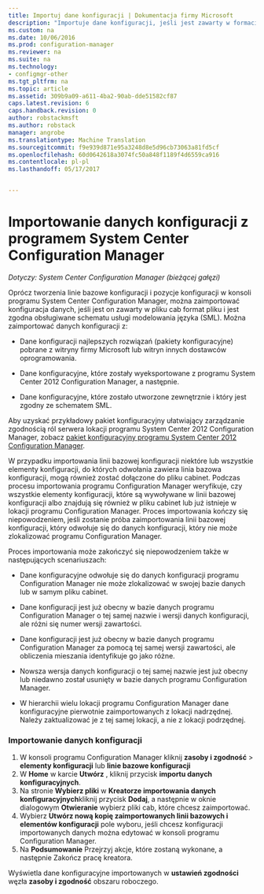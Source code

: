 ```yaml
---
title: Importuj dane konfiguracji | Dokumentacja firmy Microsoft
description: "Importuje dane konfiguracji, jeśli jest zawarty w formacie pliku cabinet zgodna obsługiwane schematu Usługa język modelowania."
ms.custom: na
ms.date: 10/06/2016
ms.prod: configuration-manager
ms.reviewer: na
ms.suite: na
ms.technology:
- configmgr-other
ms.tgt_pltfrm: na
ms.topic: article
ms.assetid: 309b9a09-a611-4ba2-90ab-dde51582cf87
caps.latest.revision: 6
caps.handback.revision: 0
author: robstackmsft
ms.author: robstack
manager: angrobe
ms.translationtype: Machine Translation
ms.sourcegitcommit: f9e939d871e95a3248d8e5d96cb73063a81fd5cf
ms.openlocfilehash: 60d0642618a3074fc50a848f1189f4d6559ca916
ms.contentlocale: pl-pl
ms.lasthandoff: 05/17/2017


---
```

# <a name="import-configuration-data-with-system-center-configuration-manager"></a>Importowanie danych konfiguracji z programem System Center Configuration Manager

*Dotyczy: System Center Configuration Manager (bieżącej gałęzi)*

Oprócz tworzenia linie bazowe konfiguracji i pozycje konfiguracji w konsoli programu System Center Configuration Manager, można zaimportować konfiguracja danych, jeśli jest on zawarty w pliku cab format pliku i jest zgodna obsługiwane schematu usługi modelowania języka (SML). Można zaimportować danych konfiguracji z:  

-   Dane konfiguracji najlepszych rozwiązań (pakiety konfiguracyjne) pobrane z witryny firmy Microsoft lub witryn innych dostawców oprogramowania.  

-   Dane konfiguracyjne, które zostały wyeksportowane z programu System Center 2012 Configuration Manager, a następnie.  

-   Dane konfiguracyjne, które zostało utworzone zewnętrznie i który jest zgodny ze schematem SML.  

 Aby uzyskać przykładowy pakiet konfiguracyjny ułatwiający zarządzanie zgodnością ról serwera lokacji programu System Center 2012 Configuration Manager, zobacz [pakiet konfiguracyjny programu System Center 2012 Configuration Manager](http://www.microsoft.com/en-us/download/details.aspx?id=30710&WT.mc_id=rss_alldownloads_all).  

W przypadku importowania linii bazowej konfiguracji niektóre lub wszystkie elementy konfiguracji, do których odwołania zawiera linia bazowa konfiguracji, mogą również zostać dołączone do pliku cabinet. Podczas procesu importowania programu Configuration Manager weryfikuje, czy wszystkie elementy konfiguracji, które są wywoływane w linii bazowej konfiguracji albo znajdują się również w pliku cabinet lub już istnieje w lokacji programu Configuration Manager. Proces importowania kończy się niepowodzeniem, jeśli zostanie próba zaimportowania linii bazowej konfiguracji, który odwołuje się do danych konfiguracji, który nie może zlokalizować programu Configuration Manager.  

Proces importowania może zakończyć się niepowodzeniem także w następujących scenariuszach:  

-   Dane konfiguracyjne odwołuje się do danych konfiguracji programu Configuration Manager nie może zlokalizować w swojej bazie danych lub w samym pliku cabinet.  

-   Dane konfiguracji jest już obecny w bazie danych programu Configuration Manager o tej samej nazwie i wersji danych konfiguracji, ale różni się numer wersji zawartości.  

-   Dane konfiguracji jest już obecny w bazie danych programu Configuration Manager za pomocą tej samej wersji zawartości, ale obliczenia mieszania identyfikuje go jako różne.  

-   Nowsza wersja danych konfiguracji o tej samej nazwie jest już obecny lub niedawno został usunięty w bazie danych programu Configuration Manager.  

-   W hierarchii wielu lokacji programu Configuration Manager dane konfiguracyjne pierwotnie zaimportowanych z lokacji nadrzędnej. Należy zaktualizować je z tej samej lokacji, a nie z lokacji podrzędnej.  

### <a name="import-configuration-data"></a>Importowanie danych konfiguracji  

1.  W konsoli programu Configuration Manager kliknij **zasoby i zgodność** > **elementy konfiguracji** lub **linie bazowe konfiguracji**
2.  W **Home** w karcie **Utwórz** , kliknij przycisk **importu danych konfiguracyjnych**.  
3.  Na stronie **Wybierz pliki** w **Kreatorze importowania danych konfiguracyjnych**kliknij przycisk **Dodaj**, a następnie w oknie dialogowym **Otwieranie** wybierz pliki cab, które chcesz zaimportować.  
4.  Wybierz **Utwórz nową kopię zaimportowanych linii bazowych i elementów konfiguracji** pole wyboru, jeśli chcesz konfiguracji importowanych danych można edytować w konsoli programu Configuration Manager.  
5.  Na **Podsumowanie** Przejrzyj akcje, które zostaną wykonane, a następnie Zakończ pracę kreatora.  

Wyświetla dane konfiguracyjne importowanych w **ustawień zgodności** węzła **zasoby i zgodność** obszaru roboczego.  

